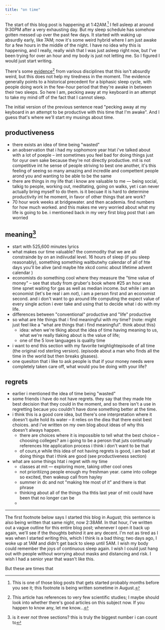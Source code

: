 ```yaml
---
title: "on time"
---
```


The start of this blog post is happening at 1:42AM.[^1]  I fell asleep at around 9:30PM after a very exhausting day. But my sleep schedule has somehow gotten messed up over the past few days. It started with waking up absurdly early, like 7AM; now it's some weird hybrid where I am just awake for a few hours in the middle of the night. I have no idea why this is happening, and I really, really wish that I was just asleep right now, but I've been trying for over an hour and my body is just not letting me. So I figured I would just start writing. 

There's some [evidence](https://www.sciencealert.com/humans-used-to-sleep-in-two-shifts-maybe-we-should-again)[^2] from various disciplines that this isn't absurdly weird, but this does not help my tiredness in the moment. The evidence generally points to a historical precedent for a biphasic sleep cycle, with people doing work in the few-hour period that they're awake in between their two sleeps. So here I am, pecking away at my keyboard in an attempt to take my mind off of the fact that I cannot sleep.

The initial version of the previous sentence read "pecking away at my keyboard in an attempt to be productive with this time that I'm awake". And I guess that's where we'll start my musings about time.

## productiveness

* there exists an idea of time being "wasted"
* an aobservation that i had my sophomore year htat i've talked about with a lot of poeple – imt sometimes you feel bad for doing things just for oyur own sake because they're not directly productive. mit is not competitive int he sense of people striving to best one another, it's this feeling of seeing so many amazing and incredile and compettent people arond you and wanting to be able to be the same
* there are things in my life that i know are valuable to me — being social, talkig to people, working out, meditating, going on walks, yet i can never actually bring myself to do them. is it becuae it is hard to determine productivity int he moment, in favor of other things that are work?
* 70 hour work weeks at bridgewater. and then academia. find numbers for how much worked. and this makes me very worried about what my life is going to be. i mentioned back in my very first blog post that i am worried

## meaning[^3]

* start with 525,600 minutes lyrics
* what makes our time valuable? the commodity that we are all constrainde by on an indiivudal level. 16 hours of sleep (if you sleep reasonably), something something waitbutwhy calendar of all of hte days you'll be alive (and maybe hte xkcd comic about lifetime advent calendar )
* economists do something cool where they measure the "time value of money" – see that study from gruber's book where #25 an hour was time spnet waiting for gas as well as median income. but while i am an economist (let's be real i am *not*), i am a person first and an economist second. and i don't want to go around life computing the expect value of every single action i ever take and using that to decide what i do with my life.
* differences between "conventional" productive and "life" productive
* so what are hte things that i find meaningful with my time? (note:  might just feel like a "what are things that i find meaningful". think about this)
  * idea: when we're tlking about the idea of time having meaning to us, what we're really tlaking about is the value of life; 
  * one of the 5 love languages is quality time
* i want to end this section with my favorite twighlightepisode of all time (the original rod sterling version). (episode about a man who finds all the time in the world but then breaks glsases). 
* one quesiton that i like to ask people is that if your money needs were completely taken care off, what would you be doing with your life?

## regrets

* earlier i mentioned the idea of time being "wasted"
* some friends i have do not have regrets. they say that they made hte best decision that they could in the moment, and so there isn't a use in regretting becaue you couldn't have done something better at the time.
* i think this is a good core idea, but there's one interpretation where it doesn't quite hold its water – it relies on the diea that there exist best choices. and i've written on my own blog about ideas of why this doesn't always happen.
  * there are choices where it is impossible to tell what the best choice – choosing colleges? am i going to be a perosn that juts continually references hte application process i think i don't want to be that
  * of cours,e while this idea of not having regrets is good, i am bad at doing things that i think are good (see productiveness section)
* what are some things htat i regret with my time
  * classes at mit — exploring more, taking other cool ones
  * not prioritiizng people enough my freshman year. came into college so excited, then wakeup call from hayley 
  * summer in dc and not "making hte most of it" and there is that phrase 
  * thinking about all of the things tha thtis last year of mit could have been that no longer can be
  * 

---

The first footnote below says I started this blog in August; this sentence is also being written that same night, now 2:38AM. In that hour, I've written out a vague outline for this entire blog post; whenever I open it back up again, we'll see if the thoughts behind it are any decent. I'm not as tired as I was when I started writing this, which I think is a bad thing; two days ago, I woke up at 1AM and didn't get back to sleep until 5AM. I wish my body could remember the joys of continuous sleep again. I wish I could just hang out with people without worrying about masks and distancing and risk. I wish I had a senior year that wasn't like this.

But these are times that 

[^1]: This is one of those blog posts that gets started probably months before you see it; this footnote is being written sometime in August. 
[^2]: This article has references to very few scientific studies; I maybe should look into whether there's good articles on this subject now. If you happen to know any, let me know… 
[^3]: is it ever *not* three sections? this is truly the biggest number i can count to